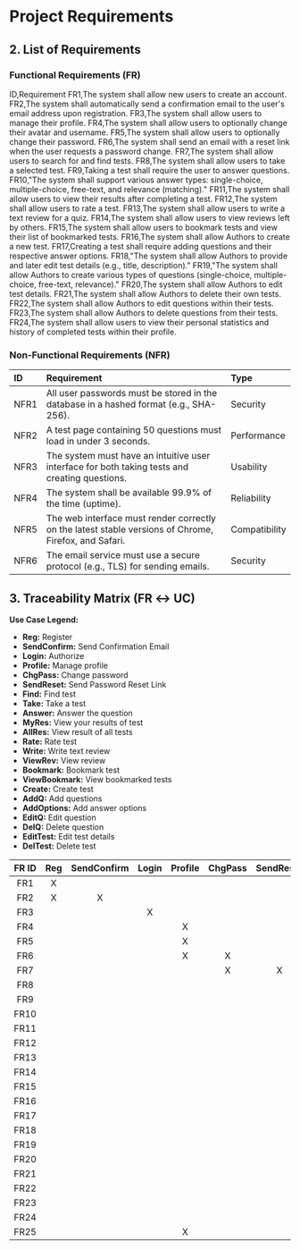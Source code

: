 # Project Requirements

## 2. List of Requirements

### Functional Requirements (FR)

ID,Requirement
FR1,The system shall allow new users to create an account.
FR2,The system shall automatically send a confirmation email to the user's email address upon registration.
FR3,The system shall allow users to manage their profile.
FR4,The system shall allow users to optionally change their avatar and username.
FR5,The system shall allow users to optionally change their password.
FR6,The system shall send an email with a reset link when the user requests a password change.
FR7,The system shall allow users to search for and find tests.
FR8,The system shall allow users to take a selected test.
FR9,Taking a test shall require the user to answer questions.
FR10,"The system shall support various answer types: single-choice, multiple-choice, free-text, and relevance (matching)."
FR11,The system shall allow users to view their results after completing a test.
FR12,The system shall allow users to rate a test.
FR13,The system shall allow users to write a text review for a quiz.
FR14,The system shall allow users to view reviews left by others.
FR15,The system shall allow users to bookmark tests and view their list of bookmarked tests.
FR16,The system shall allow Authors to create a new test.
FR17,Creating a test shall require adding questions and their respective answer options.
FR18,"The system shall allow Authors to provide and later edit test details (e.g., title, description)."
FR19,"The system shall allow Authors to create various types of questions (single-choice, multiple-choice, free-text, relevance)."
FR20,The system shall allow Authors to edit test details.
FR21,The system shall allow Authors to delete their own tests.
FR22,The system shall allow Authors to edit questions within their tests.
FR23,The system shall allow Authors to delete questions from their tests.
FR24,The system shall allow users to view their personal statistics and history of completed tests within their profile.

### Non-Functional Requirements (NFR)

| ID | Requirement | Type |
| :--- | :--- | :--- |
| NFR1 | All user passwords must be stored in the database in a hashed format (e.g., SHA-256). | Security |
| NFR2 | A test page containing 50 questions must load in under 3 seconds. | Performance |
| NFR3 | The system must have an intuitive user interface for both taking tests and creating questions. | Usability |
| NFR4 | The system shall be available 99.9% of the time (uptime). | Reliability |
| NFR5 | The web interface must render correctly on the latest stable versions of Chrome, Firefox, and Safari. | Compatibility |
| NFR6 | The email service must use a secure protocol (e.g., TLS) for sending emails. | Security |

## 3. Traceability Matrix (FR ↔ UC)

**Use Case Legend:**

* **Reg:** Register 
* **SendConfirm:** Send Confirmation Email 
* **Login:** Authorize 
* **Profile:** Manage profile 
* **ChgPass:** Change password 
* **SendReset:** Send Password Reset Link 
* **Find:** Find test 
* **Take:** Take a test 
* **Answer:** Answer the question 
* **MyRes:** View your results of test 
* **AllRes:** View result of all tests 
* **Rate:** Rate test 
* **Write:** Write text review 
* **ViewRev:** View review 
* **Bookmark:** Bookmark test 
* **ViewBookmark:** View bookmarked tests 
* **Create:** Create test 
* **AddQ:** Add questions 
* **AddOptions:** Add answer options 
* **EditQ:** Edit question 
* **DelQ:** Delete question 
* **EditTest:** Edit test details 
* **DelTest:** Delete test 

| FR ID | Reg | SendConfirm | Login | Profile | ChgPass | SendReset | Find | Take | Answer | MyRes | AllRes | Rate | Write | ViewRev | Bookmark | ViewBookmark | Create | AddQ | AddOptions | EditQ | DelQ | EditTest | DelTest |
| :---: | :---: | :---: | :---: | :---: | :---: | :---: | :---: | :---: | :---: | :---: | :---: | :---: | :---: | :---: | :---: | :---: | :---: | :---: | :---: | :---: | :---: | :---: | :---: |
| FR1 | X |  |  |  |  |  |  |  |  |  |  |  |  |  |  |  |  |  |  |  |  |  |  |
| FR2 | X | X |  |  |  |  |  |  |  |  |  |  |  |  |  |  |  |  |  |  |  |  |
| FR3 |  |  | X |  |  |  |  |  |  |  |  |  |  |  |  |  |  |  |  |  |  |  |
| FR4 |  |  |  | X |  |  |  |  |  |  |  |  |  |  |  |  |  |  |  |  |  |  |
| FR5 |  |  |  | X |  |  |  |  |  |  |  |  |  |  |  |  |  |  |  |  |  |  |
| FR6 |  |  |  | X | X |  |  |  |  |  |  |  |  |  |  |  |  |  |  |  |  |  |
| FR7 |  |  |  |  | X | X |  |  |  |  |  |  |  |  |  |  |  |  |  |  |  |  |
| FR8 |  |  |  |  |  |  | X |  |  |  |  |  |  |  |  |  |  |  |  |  |  |  |
| FR9 |  |  |  |  |  |  |  | X |  |  |  |  |  |  |  |  |  |  |  |  |  |  |
| FR10 |  |  |  |  |  |  |  | X | X |  |  |  |  |  |  |  |  |  |  |  |  |  |
| FR11 |  |  |  |  |  |  |  | X | X |  |  |  |  |  |  |  |  |  |  |  |  |  |
| FR12 |  |  |  |  |  |  |  | X |  | X |  |  |  |  |  |  |  |  |  |  |  |  |
| FR13 |  |  |  |  |  |  |  |  |  | X |  | X |  |  |  |  |  |  |  |  |  |  |
| FR14 |  |  |  |  |  |  |  |  |  | X |  |  | X |  |  |  |  |  |  |  |  |  |
| FR15 |  |  |  |  |  |  |  |  |  |  |  |  |  | X |  |  |  |  |  |  |  |  |
| FR16 |  |  |  |  |  |  |  |  |  |  |  |  |  |  | X | X |  |  |  |  |  |  |
| FR17 |  |  |  |  |  |  |  |  |  |  |  |  |  |  |  |  | X |  |  |  |  |  |
| FR18 |  |  |  |  |  |  |  |  |  |  |  |  |  |  |  |  | X | X | X |  |  |  |
| FR19 |  |  |  |  |  |  |  |  |  |  |  |  |  |  |  |  | X |  |  |  | X |  |
| FR20 |  |  |  |  |  |  |  |  |  |  |  |  |  |  |  |  |  | X |  |  |  |  |
| FR21 |  |  |  |  |  |  |  |  |  |  |  |  |  |  |  |  |  |  |  |  | X |  |
| FR22 |  |  |  |  |  |  |  |  |  |  |  |  |  |  |  |  |  |  |  |  |  | X |
| FR23 |  |  |  |  |  |  |  |  |  |  |  |  |  |  |  |  |  |  |  | X |  |  |
| FR24 |  |  |  |  |  |  |  |  |  |  |  |  |  |  |  |  |  |  |  |  | X |  |
| FR25 |  |  |  | X |  |  |  |  |  |  | X |  |  |  |  |  |  |  |  |  |  |  |
